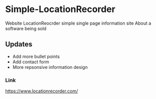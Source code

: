 # Simple-LocationRecorder
Website LocationReocrder simple single page information site
About a software being sold 

## Updates
 - Add more bullet points 
 - Add contact form 
 - More repsonsive information design 

### Link

https://www.locationrecorder.com/
